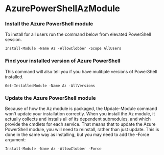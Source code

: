 # AzurePowerShellAzModule
### Install the Azure PowerShell module
To install for all users run the command below from elevated PowerShell session.  
```
Install-Module -Name Az -AllowClobber -Scope AllUsers
```
### Find your installed version of Azure PowerShell
This command will also tell you if you have mulitiple versions of PowerShell installed.
```
Get-InstalledModule -Name Az -AllVersions
```
### Update the Azure PowerShell module
Because of how the Az module is packaged, the Update-Module command won't update your installation correctly. When you install the Az module, it actually collects and installs all of its dependent submodules, and which provide the cmdlets for each service. That means that to update the Azure PowerShell module, you will need to reinstall, rather than just update. This is done in the same way as installing, but you may need to add the -Force argument:
```
Install-Module -Name Az -AllowClobber -Force
```
